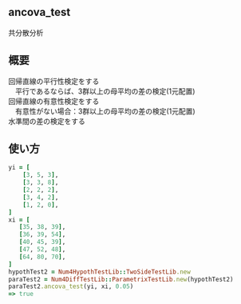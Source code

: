 ancova_test
-----------
共分散分析

## 概要

回帰直線の平行性検定をする  
　平行であるならば、3群以上の母平均の差の検定(1元配置)  
回帰直線の有意性検定をする  
　有意性がない場合：3群以上の母平均の差の検定(1元配置)  
水準間の差の検定をする

## 使い方

```ruby
yi = [
    [3, 5, 3],
    [3, 3, 8],
    [2, 2, 2],
    [3, 4, 2],
    [1, 2, 0],
]
xi = [
   [35, 38, 39],
   [36, 39, 54],
   [40, 45, 39],
   [47, 52, 48],
   [64, 80, 70],
]
hypothTest2 = Num4HypothTestLib::TwoSideTestLib.new
paraTest2 = Num4DiffTestLib::ParametrixTestLib.new(hypothTest2)
paraTest2.ancova_test(yi, xi, 0.05)
=> true
```

